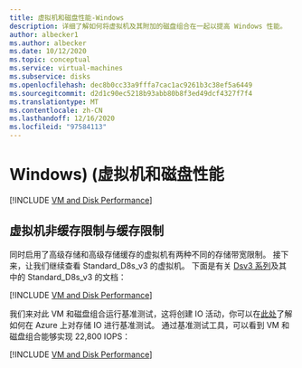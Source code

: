 ```yaml
---
title: 虚拟机和磁盘性能-Windows
description: 详细了解如何将虚拟机及其附加的磁盘组合在一起以提高 Windows 性能。
author: albecker1
ms.author: albecker
ms.date: 10/12/2020
ms.topic: conceptual
ms.service: virtual-machines
ms.subservice: disks
ms.openlocfilehash: dec8b0cc33a9fffa7cac1ac9261b3c38ef5a6449
ms.sourcegitcommit: d2d1c90ec5218b93abb80b8f3ed49dcf4327f7f4
ms.translationtype: MT
ms.contentlocale: zh-CN
ms.lasthandoff: 12/16/2020
ms.locfileid: "97584113"
---
```

# <a name="virtual-machine-and-disk-performance-windows"></a>Windows)  (虚拟机和磁盘性能
[!INCLUDE [VM and Disk Performance](../../../includes/virtual-machine-disk-performance.md)]

## <a name="virtual-machine-uncached-vs-cached-limits"></a>虚拟机非缓存限制与缓存限制
 同时启用了高级存储和高级存储缓存的虚拟机有两种不同的存储带宽限制。 接下来，让我们继续查看 Standard_D8s_v3 的虚拟机。 下面是有关 [Dsv3 系列](../dv3-dsv3-series.md)及其中的 Standard_D8s_v3 的文档：

[!INCLUDE [VM and Disk Performance](../../../includes/virtual-machine-disk-performance-2.md)]

我们来对此 VM 和磁盘组合运行基准测试，这将创建 IO 活动，你可以在[此处](disks-benchmarks.md)了解如何在 Azure 上对存储 IO 进行基准测试。 通过基准测试工具，可以看到 VM 和磁盘组合能够实现 22,800 IOPS：

[!INCLUDE [VM and Disk Performance](../../../includes/virtual-machine-disk-performance-3.md)]
